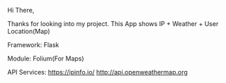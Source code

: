 Hi There,

Thanks for looking into my project. This App shows IP + Weather + User Location(Map)

Framework:
Flask

Module:
Folium(For Maps)

API Services:
https://ipinfo.io/
http://api.openweathermap.org
